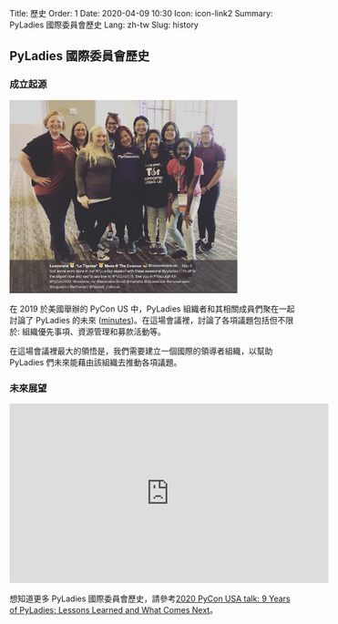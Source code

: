 Title: 歷史
Order: 1
Date: 2020-04-09 10:30
Icon: icon-link2
Summary: PyLadies 國際委員會歷史
Lang: zh-tw
Slug: history

## PyLadies 國際委員會歷史

###  成立起源

<div class="float-center container">
  <img src="/images/about/future-of-us.png"
     alt="PyLadies組織者在PyCon美國2019 " width="400px" />
</div>

在 2019 於美國舉辦的 PyCon US 中，PyLadies 組織者和其相關成員們聚在一起討論了 PyLadies 的未來 ([minutes](https://github.com/pyladies/global-organizing/blob/master/notes/2019/06_05_2019.md))。在這場會議裡，討論了各項議題包括但不限於: 組織優先事項、資源管理和募款活動等。

在這場會議裡最大的領悟是，我們需要建立一個國際的領導者組織，以幫助 PyLadies 們未來能藉由該組織去推動各項議題。


###  未來展望

<div class="float-center container"><iframe width="560" height="315" src="https://www.youtube.com/embed/KRwpY2TixAs" frameborder="0" allow="accelerometer; autoplay; encrypted-media; gyroscope; picture-in-picture" allowfullscreen></iframe></div>

想知道更多 PyLadies 國際委員會歷史，請參考[2020 PyCon USA talk: 9 Years of PyLadies: Lessons Learned and What Comes Next](https://www.youtube.com/watch?v=KRwpY2TixAs)。
